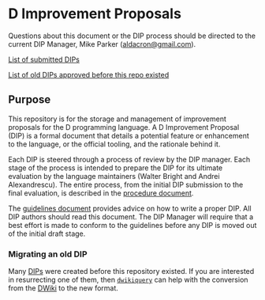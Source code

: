# D Improvement Proposals

Questions about this document or the DIP process should be directed to the current DIP Manager, Mike Parker (aldacron@gmail.com).

[List of submitted DIPs](https://github.com/dlang/DIPs/blob/master/DIPs/README.md)

[List of old DIPs approved before this repo existed](https://github.com/dlang/DIPs/blob/master/DIPs/archive/README.md)

## Purpose

This repository is for the storage and management of improvement proposals for the D programming language. A D Improvement Proposal (DIP) is a formal document that details a potential feature or enhancement to the language, or the official tooling, and the rationale behind it.

Each DIP is steered through a process of review by the DIP manager. Each stage of the process is intended to prepare the DIP for its ultimate evaluation by the language maintainers (Walter Bright and Andrei Alexandrescu). The entire process, from the initial DIP submission to the final evaluation, is described in the [procedure document][proc].

The [guidelines document][guide] provides advice on how to write a proper DIP. All DIP authors should read this document. The DIP Manager will require that a best effort is made to conform to the guidelines before any DIP is moved out of the initial draft stage.

[proc]: https://github.com/dlang/DIPs/blob/master/PROCEDURE.md
[guide]: https://github.com/dlang/DIPs/blob/master/GUIDELINES.md

### Migrating an old DIP

Many [DIPs][old-dips] were created before this repository existed. If you are interested in resurrecting one of them, then [`dwikiquery`][dwikiquery] can help with the conversion from the [DWiki][old-dips] to the new format.

[dwikiquery]: https://github.com/dlang/DIPs/tree/master/tools/dwikiquery
[old-dips]: https://wiki.dlang.org/DIPs